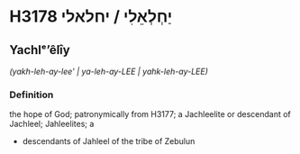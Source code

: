 # H3178 יַחְלְאֵלִי / יחלאלי

## Yachlᵉʼêlîy

_(yakh-leh-ay-lee' | ya-leh-ay-LEE | yahk-leh-ay-LEE)_

### Definition

the hope of God; patronymically from H3177; a Jachleelite or descendant of Jachleel; Jahleelites; a

- descendants of Jahleel of the tribe of Zebulun
